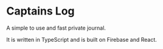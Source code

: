 # Captains Log
A simple to use and fast private journal. 

It is written in TypeScript and 
is built on Firebase and React.